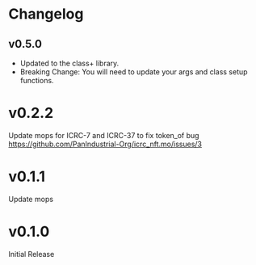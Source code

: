 # Changelog

## v0.5.0

- Updated to the class+ library.
- Breaking Change: You will need to update your args and class setup functions.

# v0.2.2

Update mops for ICRC-7 and ICRC-37 to fix token_of bug https://github.com/PanIndustrial-Org/icrc_nft.mo/issues/3


# v0.1.1

Update mops

# v0.1.0

Initial Release